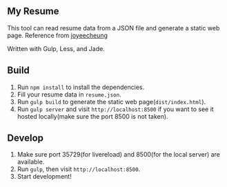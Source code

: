 ## My Resume

This tool can read resume data from a JSON file and generate a static web page. Reference from [joyeecheung](https://github.com/joyeecheung/resume)

Written with Gulp, Less, and Jade. 

## Build

1. Run `npm install` to install the dependencies.
2. Fill your resume data in `resume.json`.
3. Run `gulp build` to generate the static web page(`dist/index.html`).
4. Run `gulp server` and visit `http://localhost:8500` if you want to see it hosted locally(make sure the port 8500 is not taken).

## Develop

1. Make sure port 35729(for livereload) and 8500(for the local server) are available.
2. Run `gulp`, then visit `http://localhost:8500`.
3. Start development!
